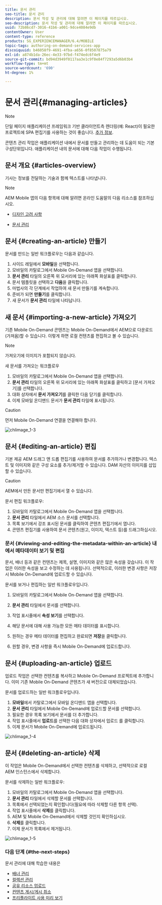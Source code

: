 ```yaml
---
title: 문서 관리
seo-title: 문서 관리
description: 문서 작성 및 관리에 대해 알려면 이 페이지를 따르십시오.
seo-description: 문서 작성 및 관리에 대해 알려면 이 페이지를 따르십시오.
uuid: 72b86cd7-3016-41b6-a001-9dce4084e9db
contentOwner: User
content-type: reference
products: SG_EXPERIENCEMANAGER/6.4/MOBILE
topic-tags: authoring-on-demand-services-app
discoiquuid: b46058f9-4691-4fba-a656-0f8507875a79
exl-id: a874b1da-26ec-4e33-97bd-f474edc6f4e9
source-git-commit: bd94d3949f0117aa3e1c9f0e84f7293a5d6b03b4
workflow-type: tm+mt
source-wordcount: '690'
ht-degree: 1%

---
```


# 문서 관리{#managing-articles}

>[!NOTE]
>
>단일 페이지 애플리케이션 프레임워크 기반 클라이언트측 렌더링(예: React)이 필요한 프로젝트에 SPA 편집기를 사용하는 것이 좋습니다. [추가 정보](/help/sites-developing/spa-overview.md).

콘텐츠 관리 작업은 애플리케이션 내에서 문서를 만들고 관리하는 데 도움이 되는 기본 구성단위입니다. 애플리케이션 내의 문서에 대해 다음 작업이 수행됩니다.

## 문서 개요 {#articles-overview}

기사는 정보를 전달하는 기술과 함께 텍스트를 나타냅니다.

>[!NOTE]
>
>AEM Mobile 앱의 다음 항목에 대해 알려면 온라인 도움말의 다음 리소스를 참조하십시오.
>
>* [디자인 고려 사항](https://helpx.adobe.com/digital-publishing-solution/help/design-app.html)
   >
   >
* [문서 관리](https://helpx.adobe.com/digital-publishing-solution/help/creating-articles.html)

>



## 문서 {#creating-an-article} 만들기

문서를 만드는 일반 워크플로우는 다음과 같습니다.

1. 사이드 레일에서 **모바일**&#x200B;을 선택합니다.
1. 모바일의 카탈로그에서 Mobile On-Demand 앱을 선택합니다.
1. **문서 관리** 타일의 오른쪽 위 모서리에 있는 아래쪽 화살표를 클릭합니다.
1. 문서 템플릿을 선택하고 **다음**&#x200B;을 클릭합니다.
1. 마법사의 각 단계에서 작업하여 새 문서 만들기를 계속합니다.
1. 준비가 되면 **만들기**&#x200B;를 클릭합니다.
1. 새 문서가 **문서 관리** 타일에 나타납니다.

## 새 문서 {#importing-a-new-article} 가져오기

기존 Mobile On-Demand 콘텐츠는 Mobile On-Demand에서 AEM으로 다운로드(가져옴)할 수 있습니다. 이렇게 하면 로컬 컨텐츠를 편집하고 볼 수 있습니다.

>[!NOTE]
>
>가져오기에 이미지가 포함되지 않습니다.

새 문서를 가져오는 워크플로우

1. 모바일의 카탈로그에서 Mobile On-Demand 앱을 선택합니다.
1. **문서 관리** 타일의 오른쪽 위 모서리에 있는 아래쪽 화살표를 클릭하고 [문서 가져오기]를 선택합니다.
1. 대화 상자에서 **문서 가져오기**&#x200B;를 클릭한 다음 닫기를 클릭합니다.
1. 이제 모바일 온디맨드 문서가 **문서 관리** 타일에 표시됩니다.

>[!CAUTION]
>
>먼저 Mobile On-Demand 연결을 연결해야 합니다.

![chlimage_1-3](assets/chlimage_1-3.gif)

## 문서 {#editing-an-article} 편집

기본 제공 AEM 드래그 앤 드롭 편집기를 사용하여 문서를 추가하거나 변경합니다. 텍스트 및 이미지와 같은 구성 요소를 추가/제거할 수 있습니다. DAM 자산의 이미지를 삽입할 수 있습니다.

>[!CAUTION]
>
>AEM에서 만든 문서만 편집기에서 열 수 있습니다.

문서 편집 워크플로우:

1. 모바일의 카탈로그에서 Mobile On-Demand 앱을 선택합니다.
1. **문서 관리** 타일에서 AEM 소스 문서를 선택합니다.
1. 목록 보기에서 강조 표시된 문서를 클릭하여 콘텐츠 편집기에서 엽니다.
1. 콘텐츠 편집기를 사용하여 문서 콘텐츠(원고, 이미지, 텍스트 등)를 드래그하십시오.

### 문서 {#viewing-and-editing-the-metadata-within-an-article} 내에서 메타데이터 보기 및 편집

문서, 배너 등과 같은 컨텐츠는 제목, 설명, 이미지와 같은 많은 속성을 갖습니다. 이 작업은 이러한 속성을 보고 수정하는 데 사용됩니다. 선택적으로, 이러한 변경 사항은 저장 시 Mobile On-Demand에 업로드할 수 있습니다.

문서를 보거나 편집하는 일반 워크플로우입니다.

1. 모바일의 카탈로그에서 Mobile On-Demand 앱을 선택합니다.
1. **문서 관리** 타일에서 문서를 선택합니다.

1. 작업 표시줄에서 **속성 보기**&#x200B;를 선택합니다.
1. 해당 문서에 대해 사용 가능한 모든 메타 데이터를 표시합니다.
1. 원하는 경우 메타 데이터를 편집하고 완료되면 **저장**&#x200B;을 클릭합니다.
1. 원할 경우, 변경 사항을 즉시 Mobile On-Demand에 업로드합니다.

## 문서 {#uploading-an-article} 업로드

업로드 작업은 선택한 컨텐츠를 복사하고 Mobile On-Demand 프로젝트에 추가합니다. 이미 기존 Mobile On-Demand 콘텐츠가 새 버전으로 대체되었습니다.

문서를 업로드하는 일반 워크플로우입니다.

1. **모바일**&#x200B;에서 카탈로그에서 모바일 온디맨드 앱을 선택합니다.
1. **문서 관리** 타일에서 Mobile On-Demand에 업로드할 문서를 선택합니다.
1. 필요한 경우 목록 보기에서 문서를 더 추가합니다.
1. 작업 표시줄에서 **업로드**&#x200B;를 선택한 다음 대화 상자에서 업로드 를 클릭합니다.
1. 이제 문서가 Mobile On-Demand에 업로드됩니다.

![chlimage_1-4](assets/chlimage_1-4.gif)

## 문서 {#deleting-an-article} 삭제

이 작업은 Mobile On-Demand에서 선택한 컨텐츠를 삭제하고, 선택적으로 로컬 AEM 인스턴스에서 삭제합니다.

문서를 삭제하는 일반 워크플로우:

1. 모바일의 카탈로그에서 Mobile On-Demand 앱을 선택합니다.
1. **문서 관리** 타일에서 삭제할 문서를 선택합니다.
1. 목록에서 선택되었는지 확인합니다(필요에 따라 삭제할 다른 항목 선택).
1. 작업 표시줄에서 **삭제**&#x200B;를 클릭합니다.
1. AEM 및 Mobile On-Demand에서 삭제할 것인지 확인하십시오.
1. **삭제**&#x200B;를 클릭합니다. 
1. 이제 문서가 목록에서 제거됩니다.

![chlimage_1-5](assets/chlimage_1-5.gif)

### 다음 단계 {#the-next-steps}

문서 관리에 대해 학습한 내용은

* [배너 관리](/help/mobile/mobile-on-demand-managing-banners.md)
* [컬렉션 관리](/help/mobile/mobile-on-demand-managing-collections.md)
* [공유 리소스 업로드](/help/mobile/mobile-on-demand-shared-resources.md)
* [컨텐츠 게시/게시 취소](/help/mobile/mobile-on-demand-publishing-unpublishing.md)
* [프리플라이트 사용 미리 보기](/help/mobile/aem-mobile-manage-ondemand-services.md)
